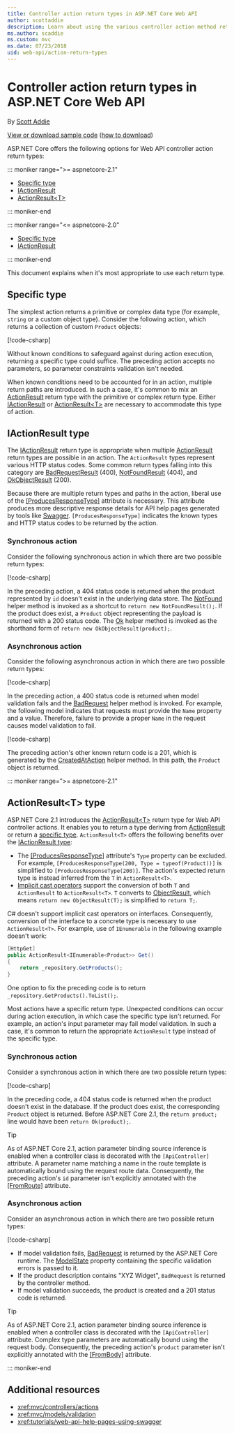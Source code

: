 ```yaml
---
title: Controller action return types in ASP.NET Core Web API
author: scottaddie
description: Learn about using the various controller action method return types in an ASP.NET Core Web API.
ms.author: scaddie
ms.custom: mvc
ms.date: 07/23/2018
uid: web-api/action-return-types
---
```

# Controller action return types in ASP.NET Core Web API

By [Scott Addie](https://github.com/scottaddie)

[View or download sample code](https://github.com/aspnet/Docs/tree/master/aspnetcore/web-api/action-return-types/samples) ([how to download](xref:index#how-to-download-a-sample))

ASP.NET Core offers the following options for Web API controller action return types:

::: moniker range=">= aspnetcore-2.1"

* [Specific type](#specific-type)
* [IActionResult](#iactionresult-type)
* [ActionResult\<T>](#actionresultt-type)

::: moniker-end

::: moniker range="<= aspnetcore-2.0"

* [Specific type](#specific-type)
* [IActionResult](#iactionresult-type)

::: moniker-end

This document explains when it's most appropriate to use each return type.

## Specific type

The simplest action returns a primitive or complex data type (for example, `string` or a custom object type). Consider the following action, which returns a collection of custom `Product` objects:

[!code-csharp[](../web-api/action-return-types/samples/WebApiSample.Api.21/Controllers/ProductsController.cs?name=snippet_Get)]

Without known conditions to safeguard against during action execution, returning a specific type could suffice. The preceding action accepts no parameters, so parameter constraints validation isn't needed.

When known conditions need to be accounted for in an action, multiple return paths are introduced. In such a case, it's common to mix an [ActionResult](/dotnet/api/microsoft.aspnetcore.mvc.actionresult) return type with the primitive or complex return type. Either [IActionResult](#iactionresult-type) or [ActionResult\<T>](#actionresultt-type) are necessary to accommodate this type of action.

## IActionResult type

The [IActionResult](/dotnet/api/microsoft.aspnetcore.mvc.iactionresult) return type is appropriate when multiple [ActionResult](/dotnet/api/microsoft.aspnetcore.mvc.actionresult) return types are possible in an action. The `ActionResult` types represent various HTTP status codes. Some common return types falling into this category are [BadRequestResult](/dotnet/api/microsoft.aspnetcore.mvc.badrequestresult) (400), [NotFoundResult](/dotnet/api/microsoft.aspnetcore.mvc.notfoundresult) (404), and [OkObjectResult](/dotnet/api/microsoft.aspnetcore.mvc.okobjectresult) (200).

Because there are multiple return types and paths in the action, liberal use of the [[ProducesResponseType]](/dotnet/api/microsoft.aspnetcore.mvc.producesresponsetypeattribute.-ctor) attribute is necessary. This attribute produces more descriptive response details for API help pages generated by tools like [Swagger](/aspnet/core/tutorials/web-api-help-pages-using-swagger). `[ProducesResponseType]` indicates the known types and HTTP status codes to be returned by the action.

### Synchronous action

Consider the following synchronous action in which there are two possible return types:

[!code-csharp[](../web-api/action-return-types/samples/WebApiSample.Api.Pre21/Controllers/ProductsController.cs?name=snippet_GetById&highlight=8,11)]

In the preceding action, a 404 status code is returned when the product represented by `id` doesn't exist in the underlying data store. The [NotFound](/dotnet/api/microsoft.aspnetcore.mvc.controllerbase.notfound) helper method is invoked as a shortcut to `return new NotFoundResult();`. If the product does exist, a `Product` object representing the payload is returned with a 200 status code. The [Ok](/dotnet/api/microsoft.aspnetcore.mvc.controllerbase.ok) helper method is invoked as the shorthand form of `return new OkObjectResult(product);`.

### Asynchronous action

Consider the following asynchronous action in which there are two possible return types:

[!code-csharp[](../web-api/action-return-types/samples/WebApiSample.Api.Pre21/Controllers/ProductsController.cs?name=snippet_CreateAsync&highlight=8,13)]

In the preceding action, a 400 status code is returned when model validation fails and the [BadRequest](/dotnet/api/microsoft.aspnetcore.mvc.controllerbase.badrequest) helper method is invoked. For example, the following model indicates that requests must provide the `Name` property and a value. Therefore, failure to provide a proper `Name` in the request causes model validation to fail.

[!code-csharp[](../web-api/action-return-types/samples/WebApiSample.DataAccess/Models/Product.cs?name=snippet_ProductClass&highlight=5-6)]

The preceding action's other known return code is a 201, which is generated by the [CreatedAtAction](/dotnet/api/microsoft.aspnetcore.mvc.controllerbase.createdataction) helper method. In this path, the `Product` object is returned.

::: moniker range=">= aspnetcore-2.1"

## ActionResult\<T> type

ASP.NET Core 2.1 introduces the [ActionResult\<T>](/dotnet/api/microsoft.aspnetcore.mvc.actionresult-1) return type for Web API controller actions. It enables you to return a type deriving from [ActionResult](/dotnet/api/microsoft.aspnetcore.mvc.actionresult) or return a [specific type](#specific-type). `ActionResult<T>` offers the following benefits over the [IActionResult type](#iactionresult-type):

* The [[ProducesResponseType]](/dotnet/api/microsoft.aspnetcore.mvc.producesresponsetypeattribute) attribute's `Type` property can be excluded. For example, `[ProducesResponseType(200, Type = typeof(Product))]` is simplified to `[ProducesResponseType(200)]`. The action's expected return type is instead inferred from the `T` in `ActionResult<T>`.
* [Implicit cast operators](/dotnet/csharp/language-reference/keywords/implicit) support the conversion of both `T` and `ActionResult` to `ActionResult<T>`. `T` converts to [ObjectResult](/dotnet/api/microsoft.aspnetcore.mvc.objectresult), which means `return new ObjectResult(T);` is simplified to `return T;`.

C# doesn't support implicit cast operators on interfaces. Consequently, conversion of the interface to a concrete type is necessary to use `ActionResult<T>`. For example, use of `IEnumerable` in the following example doesn't work:

```csharp
[HttpGet]
public ActionResult<IEnumerable<Product>> Get()
{
    return _repository.GetProducts();
}
```

One option to fix the preceding code is to return `_repository.GetProducts().ToList();`.

Most actions have a specific return type. Unexpected conditions can occur during action execution, in which case the specific type isn't returned. For example, an action's input parameter may fail model validation. In such a case, it's common to return the appropriate `ActionResult` type instead of the specific type.

### Synchronous action

Consider a synchronous action in which there are two possible return types:

[!code-csharp[](../web-api/action-return-types/samples/WebApiSample.Api.21/Controllers/ProductsController.cs?name=snippet_GetById&highlight=8,11)]

In the preceding code, a 404 status code is returned when the product doesn't exist in the database. If the product does exist, the corresponding `Product` object is returned. Before ASP.NET Core 2.1, the `return product;` line would have been `return Ok(product);`.

> [!TIP]
> As of ASP.NET Core 2.1, action parameter binding source inference is enabled when a controller class is decorated with the `[ApiController]` attribute. A parameter name matching a name in the route template is automatically bound using the request route data. Consequently, the preceding action's `id` parameter isn't explicitly annotated with the [[FromRoute]](/dotnet/api/microsoft.aspnetcore.mvc.fromrouteattribute) attribute.

### Asynchronous action

Consider an asynchronous action in which there are two possible return types:

[!code-csharp[](../web-api/action-return-types/samples/WebApiSample.Api.21/Controllers/ProductsController.cs?name=snippet_CreateAsync&highlight=8,13)]

* If model validation fails, [BadRequest](/dotnet/api/microsoft.aspnetcore.mvc.controllerbase.badrequest#Microsoft_AspNetCore_Mvc_ControllerBase_BadRequest_Microsoft_AspNetCore_Mvc_ModelBinding_ModelStateDictionary_) is returned by the ASP.NET Core runtime. The [ModelState](/dotnet/api/microsoft.aspnetcore.mvc.controllerbase.modelstate) property containing the specific validation errors is passed to it. 
* If the product description contains "XYZ Widget", `BadRequest` is returned by the controller method.
* If model validation succeeds, the product is created and a 201 status code is returned.

> [!TIP]
> As of ASP.NET Core 2.1, action parameter binding source inference is enabled when a controller class is decorated with the `[ApiController]` attribute. Complex type parameters are automatically bound using the request body. Consequently, the preceding action's `product` parameter isn't explicitly annotated with the [[FromBody]](/dotnet/api/microsoft.aspnetcore.mvc.frombodyattribute) attribute.

::: moniker-end

## Additional resources

* <xref:mvc/controllers/actions>
* <xref:mvc/models/validation>
* <xref:tutorials/web-api-help-pages-using-swagger>

